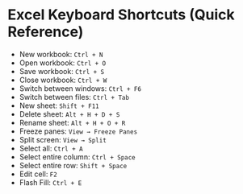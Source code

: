 # Excel Keyboard Shortcuts (Quick Reference)

- New workbook: `Ctrl + N`
- Open workbook: `Ctrl + O`
- Save workbook: `Ctrl + S`
- Close workbook: `Ctrl + W`
- Switch between windows: `Ctrl + F6`
- Switch between files: `Ctrl + Tab`
- New sheet: `Shift + F11`
- Delete sheet: `Alt + H + D + S`
- Rename sheet: `Alt + H + O + R`
- Freeze panes: `View → Freeze Panes`
- Split screen: `View → Split`
- Select all: `Ctrl + A`
- Select entire column: `Ctrl + Space`
- Select entire row: `Shift + Space`
- Edit cell: `F2`
- Flash Fill: `Ctrl + E`
